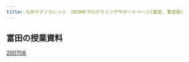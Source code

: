 ```yaml
---
title: 九州テクノカレッジ　2020年プログラミングサポートページ(富田, 暫定版)
---
```


<!-- # 九州テクノカレッジ　2020年プログラミングサポートページ(富田) -->

## 富田の授業資料

[200708](200708.html)

